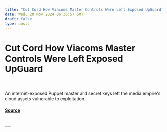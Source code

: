 ```yaml
---
title: "Cut Cord How Viacoms Master Controls Were Left Exposed UpGuard"
date: Wed, 20 Nov 2024 06:36:57 GMT
draft: false
type: posts
---
```

# Cut Cord How Viacoms Master Controls Were Left Exposed UpGuard

<br/>

<br/>
An internet-exposed Puppet master and secret keys left the media empire's cloud assets vulnerable to exploitation.

#### [Source](https://www.upguard.com/breaches/cloud-leak-viacom)

<br/>
---

